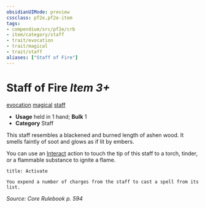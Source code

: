 ```yaml
---
obsidianUIMode: preview
cssclass: pf2e,pf2e-item
tags:
- compendium/src/pf2e/crb
- item/category/staff
- trait/evocation
- trait/magical
- trait/staff
aliases: ["Staff of Fire"]
---
```

# Staff of Fire *Item 3+*  
[evocation](../../../Rules/traits/evocation.md)  [magical](../../../Rules/traits/magical.md)  [staff](../../../Rules/traits/staff.md)  

- **Usage** held in 1 hand; **Bulk** 1
- **Category** Staff

This staff resembles a blackened and burned length of ashen wood. It smells faintly of soot and glows as if lit by embers.

You can use an [Interact](../../../Rules/actions/interact.md) action to touch the tip of this staff to a torch, tinder, or a flammable substance to ignite a flame.

```ad-embed-ability
title: Activate

You expend a number of charges from the staff to cast a spell from its list.
```

*Source: Core Rulebook p. 594*